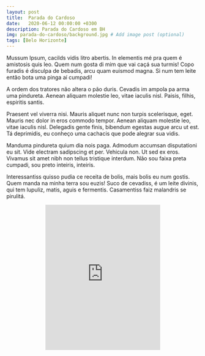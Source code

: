 ```yaml
---
layout: post
title:  Parada do Cardoso
date:   2020-06-12 00:00:00 +0300
description: Parada do Cardoso em BH
img: parada-do-cardoso/background.jpg # Add image post (optional)
tags: [Belo Horizonte]
---
```


Mussum Ipsum, cacilds vidis litro abertis. In elementis mé pra quem é amistosis quis leo. Quem num gosta di mim que vai caçá sua turmis! Copo furadis é disculpa de bebadis, arcu quam euismod magna. Si num tem leite então bota uma pinga aí cumpadi!

A ordem dos tratores não altera o pão duris. Cevadis im ampola pa arma uma pindureta. Aenean aliquam molestie leo, vitae iaculis nisl. Paisis, filhis, espiritis santis.

Praesent vel viverra nisi. Mauris aliquet nunc non turpis scelerisque, eget. Mauris nec dolor in eros commodo tempor. Aenean aliquam molestie leo, vitae iaculis nisl. Delegadis gente finis, bibendum egestas augue arcu ut est. Tá deprimidis, eu conheço uma cachacis que pode alegrar sua vidis.

Manduma pindureta quium dia nois paga. Admodum accumsan disputationi eu sit. Vide electram sadipscing et per. Vehicula non. Ut sed ex eros. Vivamus sit amet nibh non tellus tristique interdum. Não sou faixa preta cumpadi, sou preto inteiris, inteiris.

Interessantiss quisso pudia ce receita de bolis, mais bolis eu num gostis. Quem manda na minha terra sou euzis! Suco de cevadiss, é um leite divinis, qui tem lupuliz, matis, aguis e fermentis. Casamentiss faiz malandris se pirulitá.

<center>

<iframe src="https://open.spotify.com/embed/track/6bexGwgw5I4oGGvwIZeKyp" width="300" height="380" frameborder="0" allowtransparency="true" allow="encrypted-media"></iframe>

</center>
